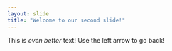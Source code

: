 ```yaml
---
layout: slide
title: "Welcome to our second slide!"
---
```

This is *even better* text!
Use the left arrow to go back!

